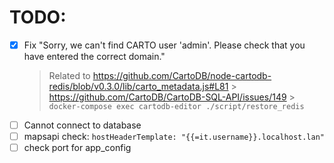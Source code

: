 # TODO:

- [x] Fix "Sorry, we can't find CARTO user 'admin'. Please check that you have entered the correct domain."
  > Related to https://github.com/CartoDB/node-cartodb-redis/blob/v0.3.0/lib/carto_metadata.js#L81 > https://github.com/CartoDB/CartoDB-SQL-API/issues/149 > `docker-compose exec cartodb-editor ./script/restore_redis`
- [ ] Cannot connect to database
- [ ] mapsapi check: `hostHeaderTemplate: "{{=it.username}}.localhost.lan"`
- [ ] check port for app_config
